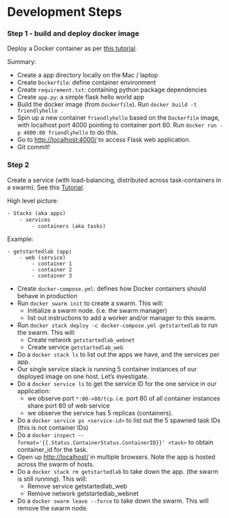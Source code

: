 
# Development Steps

### Step 1 - build and deploy docker image

Deploy a Docker container as per [this tutorial](https://docs.docker.com/get-started/part2/).

Summary:

- Create a app directory locally on the Mac / laptop
- Create `Dockerfile`: define container environment
- Create `requirement.txt`: containing python package dependencies
- Create `app.py`: a simple flask hello world app
- Build the docker image (from `Dockerfile`). Run `docker build -t friendlyhello .`
- Spin up a new container `friendlyhello` based on the `Dockerfile` image, with localhost port 4000 pointing to 
  container port 80. Run `docker run -p 4000:80 friendlyhello` to do this.
- Go to [http://localhost:4000/](http://localhost:4000/) to access Flask web application.
- Git commit!

### Step 2

Create a service (with load-balancing, distributed across task-containers in a swarm).
See this [Tutorial](https://docs.docker.com/get-started/part3/).

High level picture:

```.txt
- Stacks (aka apps)
    - services
        - containers (aka tasks)
```

Example:

```
- getstartedlab (app)
    - web (service)
        - container 1
        - container 2
        - container 3
```

- Create `docker-compose.yml`: defines how Docker containers should behave in production
- Run `docker swarm init` to create a swarm. This will:
    - Initialize a swarm node. (i.e. the swarm manager)
    - list out instructions to add a worker and/or manager to this swarm.
- Run `docker stack deploy -c docker-compose.yml getstartedlab` to run the swarm. This will:
    - Create network `getstartedlab_webnet`
    - Create service `getstartedlab_web`
- Do a `docker stack ls` to list out the apps we have, and the services per app.
- Our single service stack is running 5 container instances of our deployed image on one host. Let’s investigate.
- Do a `docker service ls` to get the service ID for the one service in our application:
    - we observe port `*:80->80/tcp`. i.e. port 80 of all container instances share port 80 of web service
    - we observe the service has 5 replicas (containers).
- Do a `docker service ps <service-id>` to list out the 5 spawned task IDs (this is not container IDs)
- Do a `docker inspect --format='{{.Status.ContainerStatus.ContainerID}}' <task>` to obtain container_id for the task.
- Open up [http://localhost/](http://localhost/) in multiple browsers. Note the app is hosted across the swarm of hosts.
- Do a `docker stack rm getstartedlab` to take down the app. (the swarm is still running). This will:
    - Remove service getstartedlab_web
    - Remove network getstartedlab_webnet
- Do a `docker swarm leave --force` to take down the swarm. This will remove the swarm node.
